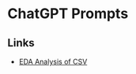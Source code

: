 # ChatGPT Prompts

## Links

- [EDA Analysis of CSV](https://chat.openai.com/share/d7441e01-d8b3-4f01-970b-2fc1474d2d59)
